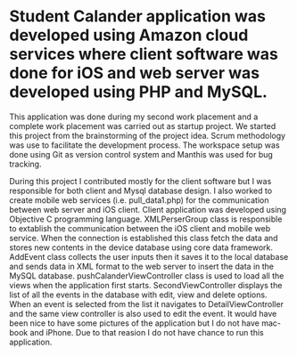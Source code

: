 # Student Calander application was developed using Amazon cloud services where client software was done for iOS and web server was developed using PHP and MySQL.

This application was done during my second work placement and a complete work placement was carried out as startup project. We started this project from the brainstorming of the project idea. Scrum methodology was use to facilitate the development process. The workspace setup was done using Git as version control system and Manthis was used for bug tracking.

During this project I contributed mostly for the client software but I was responsible for both client and Mysql database design. I also worked to create mobile web services (i.e. pull_data1.php) for the communication between web server and iOS client. Client application was developed using Objective C programming language. XMLPerserGroup class is responsible to extablish the communication between the iOS client and mobile web service. When the connection is established this class fetch the data and stores new contents in the device database using core data framework. AddEvent class collects the user inputs then it saves it to the local database and sends data in XML format to the web server to insert the data in the MySQL database. pushCalanderViewController class is used to load all the views when the application first starts. SecondViewController displays the list of all the events in the database with edit, view and delete options. When an event is selected from the list it navigates to DetailViewController and the same view controller is also used to edit the event. It would have been nice to have some pictures of the application but I do not have mac-book and iPhone. Due to that reasion I do not have chance to run this application.     

